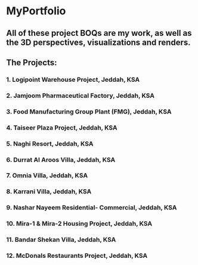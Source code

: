 # MyPortfolio

## All of these project BOQs are my work, as well as the 3D perspectives, visualizations and renders.

## The Projects:

### 1. Logipoint Warehouse Project, Jeddah, KSA
### 2. Jamjoom Pharmaceutical Factory, Jeddah, KSA
### 3. Food Manufacturing Group Plant (FMG), Jeddah, KSA
### 4. Taiseer Plaza Project, Jeddah, KSA
### 5. Naghi Resort, Jeddah, KSA
### 6. Durrat Al Aroos Villa, Jeddah, KSA
### 7. Omnia Villa, Jeddah, KSA
### 8. Karrani Villa, Jeddah, KSA
### 9. Nashar Nayeem Residential- Commercial, Jeddah, KSA
### 10. Mira-1 & Mira-2 Housing Project, Jeddah, KSA
### 11. Bandar Shekan Villa, Jeddah, KSA
### 12. McDonals Restaurants Project, Jeddah, KSA




